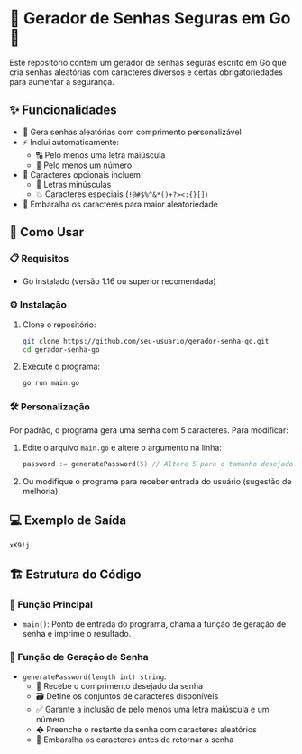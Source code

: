 # 🔐 Gerador de Senhas Seguras em Go 🔐

Este repositório contém um gerador de senhas seguras escrito em Go que cria senhas aleatórias com caracteres diversos e certas obrigatoriedades para aumentar a segurança.

## ✨ Funcionalidades

- 🎲 Gera senhas aleatórias com comprimento personalizável
- ⚡ Inclui automaticamente:
  - 🔠 Pelo menos uma letra maiúscula
  - 🔢 Pelo menos um número
- 🌈 Caracteres opcionais incluem:
  - 🔡 Letras minúsculas
  - 💥 Caracteres especiais (`!@#$%^&*()+?><:{}[]`)
- 🔀 Embaralha os caracteres para maior aleatoriedade

## 🚀 Como Usar

### 📋 Requisitos
- Go instalado (versão 1.16 ou superior recomendada)

### ⚙️ Instalação
1. Clone o repositório:
   ```bash
   git clone https://github.com/seu-usuario/gerador-senha-go.git
   cd gerador-senha-go
   ```

2. Execute o programa:
   ```bash
   go run main.go
   ```

### 🛠️ Personalização
Por padrão, o programa gera uma senha com 5 caracteres. Para modificar:

1. Edite o arquivo `main.go` e altere o argumento na linha:
   ```go
   password := generatePassword(5) // Altere 5 para o tamanho desejado
   ```

2. Ou modifique o programa para receber entrada do usuário (sugestão de melhoria).

## 💻 Exemplo de Saída
```
xK9!j
```

## 🏗️ Estrutura do Código

### 🎯 Função Principal
- `main()`: Ponto de entrada do programa, chama a função de geração de senha e imprime o resultado.

### 🔧 Função de Geração de Senha
- `generatePassword(length int) string`: 
  - 📏 Recebe o comprimento desejado da senha
  - 🗃️ Define os conjuntos de caracteres disponíveis
  - ✅ Garante a inclusão de pelo menos uma letra maiúscula e um número
  - � Preenche o restante da senha com caracteres aleatórios
  - 🔀 Embaralha os caracteres antes de retornar a senha
